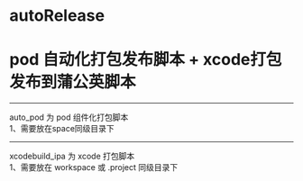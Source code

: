 # autoRelease
# pod 自动化打包发布脚本 + xcode打包发布到蒲公英脚本

---

auto_pod 为 pod 组件化打包脚本 <br>
1、需要放在space同级目录下

---

xcodebuild_ipa 为 xcode 打包脚本 <br>
1、需要放在 workspace 或 .project 同级目录下
